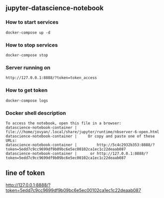 ## jupyter-datascience-notebook 

### How to start services
``` shell
docker-compose up -d
```

### How to stop services
``` shell
docker-compose stop
```

### Server running on
```shell
http://127.0.0.1:8888/?token=token_access
```

### How to get token
```shell
docker-compose logs
```
### Docker shell description
```shell
To access the notebook, open this file in a browser:
datascience-notebook-container |         file:///home/jovyan/.local/share/jupyter/runtime/nbserver-6-open.html
datascience-notebook-container |     Or copy and paste one of these URLs:
datascience-notebook-container |         http://5c4c2932b353:8888/?token=5edd7c9cc9699df9b09bc6e5ec00102ca1ec1c22deaab087
datascience-notebook-container |      or http://127.0.0.1:8888/?token=5edd7c9cc9699df9b09bc6e5ec00102ca1ec1c22deaab087
```
## line of token
http://127.0.0.1:8888/?token=5edd7c9cc9699df9b09bc6e5ec00102ca1ec1c22deaab087
